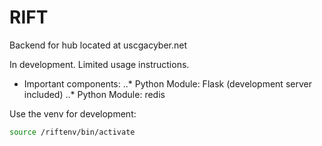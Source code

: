 # RIFT
Backend for hub located at uscgacyber.net

In development. Limited usage instructions.

* Important components:
..* Python Module: Flask (development server included)
..* Python Module: redis

Use the venv for development:
```bash
source /riftenv/bin/activate
```
